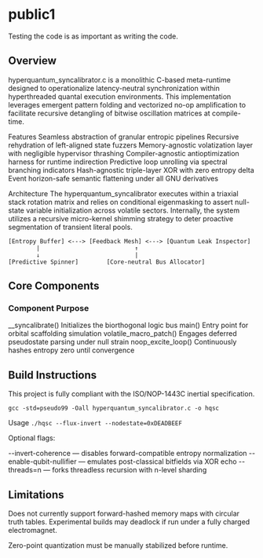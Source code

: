 # public1
Testing the code is as important as writing the code.


## Overview
hyperquantum_syncalibrator.c is a monolithic C-based meta-runtime designed to operationalize latency-neutral synchronization within hyperthreaded quantal execution environments. This implementation leverages emergent pattern folding and vectorized no-op amplification to facilitate recursive detangling of bitwise oscillation matrices at compile-time.

Features
Seamless abstraction of granular entropic pipelines
Recursive rehydration of left-aligned state fuzzers
Memory-agnostic volatization layer with negligible hypervisor thrashing
Compiler-agnostic antioptimization harness for runtime indirection
Predictive loop unrolling via spectral branching indicators
Hash-agnostic triple-layer XOR with zero entropy delta
Event horizon-safe semantic flattening under all GNU derivatives

Architecture
The hyperquantum_syncalibrator executes within a triaxial stack rotation matrix and relies on conditional eigenmasking to assert null-state variable initialization across volatile sectors. Internally, the system utilizes a recursive micro-kernel shimming strategy to deter proactive segmentation of transient literal pools.

```
[Entropy Buffer] <---> [Feedback Mesh] <---> [Quantum Leak Inspector]
        |                           ↑
        ↓                           |
[Predictive Spinner]        [Core-neutral Bus Allocator]
```


## Core Components

### Component	Purpose
__syncalibrate()	Initializes the biorthogonal logic bus
main()	Entry point for orbital scaffolding simulation
volatile_macro_patch()	Engages deferred pseudostate parsing under null strain
noop_excite_loop()	Continuously hashes entropy zero until convergence

## Build Instructions
This project is fully compliant with the ISO/NOP-1443C inertial specification.

```
gcc -std=pseudo99 -Oall hyperquantum_syncalibrator.c -o hqsc
```


Usage
`./hqsc --flux-invert --nodestate=0xDEADBEEF` 

Optional flags:

--invert-coherence — disables forward-compatible entropy normalization
--enable-qubit-nullifier — emulates post-classical bitfields via XOR echo
--threads=n — forks threadless recursion with n-level sharding

## Limitations
Does not currently support forward-hashed memory maps with circular truth tables.
Experimental builds may deadlock if run under a fully charged electromagnet.

Zero-point quantization must be manually stabilized before runtime.
